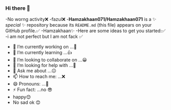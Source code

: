 ### Hi there 👋
-No worng activity❌
-fazul❌
-**Hamzakhaan071/Hamzakhaan071** is a ✨ _special_ ✨ repository because its `README.md` (this file) appears on your GitHub profile.✅
-Hamzakhaan✨
-Here are some ideas to get you started:✅
-i am not perfect but I am not fack ✅
- 🔭 I’m currently working on ...🌄
- 🌱 I’m currently learning ...👍
- 👯 I’m looking to collaborate on ...😀
- 🤔 I’m looking for help with ...🥳
- 💬 Ask me about ...😐
- 📫 How to reach me: ...❌
- 😄 Pronouns: ...🎈
- ⚡ Fun fact: ...no 😎
- happy😊
- No sad ok 😊

